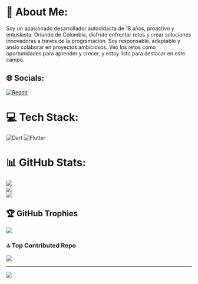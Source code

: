 # 💫 About Me:
Soy un apasionado desarrollador autodidacta de 18 años, proactivo y entusiasta. Oriundo de Colombia, disfruto enfrentar retos y crear soluciones innovadoras a través de la programación. Soy responsable, adaptable y ansío colaborar en proyectos ambiciosos. Veo los retos como oportunidades para aprender y crecer, y estoy listo para destacar en este campo.


## 🌐 Socials:
[![Reddit](https://img.shields.io/badge/Reddit-%23FF4500.svg?logo=Reddit&logoColor=white)](https://reddit.com/user/shidoouwu) 

# 💻 Tech Stack:
![Dart](https://img.shields.io/badge/dart-%230175C2.svg?style=for-the-badge&logo=dart&logoColor=white) ![Flutter](https://img.shields.io/badge/Flutter-%2302569B.svg?style=for-the-badge&logo=Flutter&logoColor=white)
# 📊 GitHub Stats:
![](https://github-readme-stats.vercel.app/api?username=Shidohs&theme=tokyonight&hide_border=true&include_all_commits=false&count_private=false)<br/>
![](https://github-readme-streak-stats.herokuapp.com/?user=Shidohs&theme=tokyonight&hide_border=true)<br/>
![](https://github-readme-stats.vercel.app/api/top-langs/?username=Shidohs&theme=tokyonight&hide_border=true&include_all_commits=false&count_private=false&layout=compact)

## 🏆 GitHub Trophies
![](https://github-profile-trophy.vercel.app/?username=Shidohs&theme=radical&no-frame=false&no-bg=true&margin-w=4)

### 🔝 Top Contributed Repo
![](https://github-contributor-stats.vercel.app/api?username=Shidohs&limit=5&theme=radical&combine_all_yearly_contributions=true)

---
[![](https://visitcount.itsvg.in/api?id=Shidohs&icon=2&color=1)](https://visitcount.itsvg.in)

<!-- Proudly created with GPRM ( https://gprm.itsvg.in ) -->
